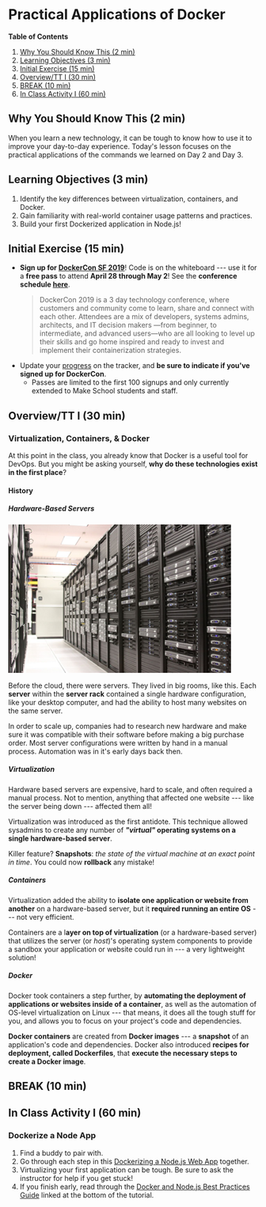 # Practical Applications of Docker

**Table of Contents**
1. [Why You Should Know This (2 min)](#why-you-should-know-this-2-min)
2. [Learning Objectives (3 min)](#learning-objectives-3-min)
3. [Initial Exercise (15 min)](#initial-exercise-15-min)
4. [Overview/TT I (30 min)](#overviewtt-i-30-min)
5. [BREAK (10 min)](#break-10-min)
6. [In Class Activity I (60 min)](#in-class-activity-i-60-min)

## Why You Should Know This (2 min)

When you learn a new technology, it can be tough to know how to use it to improve your day-to-day experience. Today's lesson focuses on the practical applications of the commands we learned on Day 2 and Day 3.

## Learning Objectives (3 min)

1. Identify the key differences between virtualization, containers, and Docker.
2. Gain familiarity with real-world container usage patterns and practices.
3. Build your first Dockerized application in Node.js!

## Initial Exercise (15 min)

* **Sign up for [DockerCon SF 2019](https://dockercon19.smarteventscloud.com/portal/newreg.ww?utm_source=docker&utm_medium=blog&utm_campaign=your+kubernetes+guide+at+dockercon&utm_content=&utm_term=your+kubernetes+agenda+at+dockercon&utm_budget=)**! Code is on the whiteboard --- use it for a **free pass** to attend **April 28 through May 2**! See the **conference schedule [here](https://www.docker.com/dockercon/agenda/)**.
    > DockerCon 2019 is a 3 day technology conference, where customers and community come to learn, share and connect with each other. Attendees are a mix of developers, systems admins, architects, and IT decision makers —from beginner, to intermediate, and advanced users—who are all looking to level up their skills and go home inspired and ready to invest and implement their containerization strategies.
* Update your [progress](https://make.sc/trackbew2.2) on the tracker, and **be sure to indicate if you've signed up for DockerCon**.
  * Passes are limited to the first 100 signups and only currently extended to Make School students and staff.

## Overview/TT I (30 min)

### Virtualization, Containers, & Docker

At this point in the class, you already know that Docker is a useful tool for DevOps. But you might be asking yourself, **why do these technologies exist in the first place**?

#### History

##### Hardware-Based Servers

<img src="https://github.com/Make-School-Courses/BEW-2.2-Docker-DevOps-Deployments/blob/master/Images/server_room.jpg" height="300">

Before the cloud, there were servers. They lived in big rooms, like this. Each **server** within the **server rack** contained a single hardware configuration, like your desktop computer, and had the ability to host many websites on the same server.

In order to scale up, companies had to research new hardware and make sure it was compatible with their software before making a big purchase order. Most server configurations were written by hand in a manual process. Automation was in it's early days back then.

##### Virtualization

Hardware based servers are expensive, hard to scale, and often required a manual process. Not to mention, anything that affected one website --- like the server being down --- affected them all!

Virtualization was introduced as the first antidote. This technique allowed sysadmins to create any number of ***"virtual"* operating systems on a single hardware-based server**.

Killer feature? **Snapshots**: *the state of the virtual machine at an exact point in time*. You could now **rollback** any mistake!

##### Containers

Virtualization added the ability to **isolate one application or website from another** on a hardware-based server, but it **required running an entire OS** --- not very efficient.

Containers are a l**ayer on top of virtualization** (or a hardware-based server) that utilizes the server (or *host*)'s operating system components to provide a sandbox your application or website could run in --- a very lightweight solution!

##### Docker

Docker took containers a step further, by **automating the deployment of applications or websites inside of a container**, as well as the automation of OS-level virtualization on Linux --- that means, it does all the tough stuff for you, and allows you to focus on your project's code and dependencies.

**Docker containers** are created from **Docker images** --- a **snapshot** of an application's code and dependencies. Docker also introduced **recipes for deployment, called Dockerfiles**, that **execute the necessary steps to create a Docker image**.

## BREAK (10 min)

## In Class Activity I (60 min)

### Dockerize a Node App

1. Find a buddy to pair with.
2. Go through each step in this [Dockerizing a Node.js Web App](https://nodejs.org/de/docs/guides/nodejs-docker-webapp/) together.
3. Virtualizing your first application can be tough. Be sure to ask the instructor for help if you get stuck!
4. If you finish early, read through the [Docker and Node.js Best Practices Guide](https://github.com/nodejs/docker-node/blob/master/docs/BestPractices.md) linked at the bottom of the tutorial.
